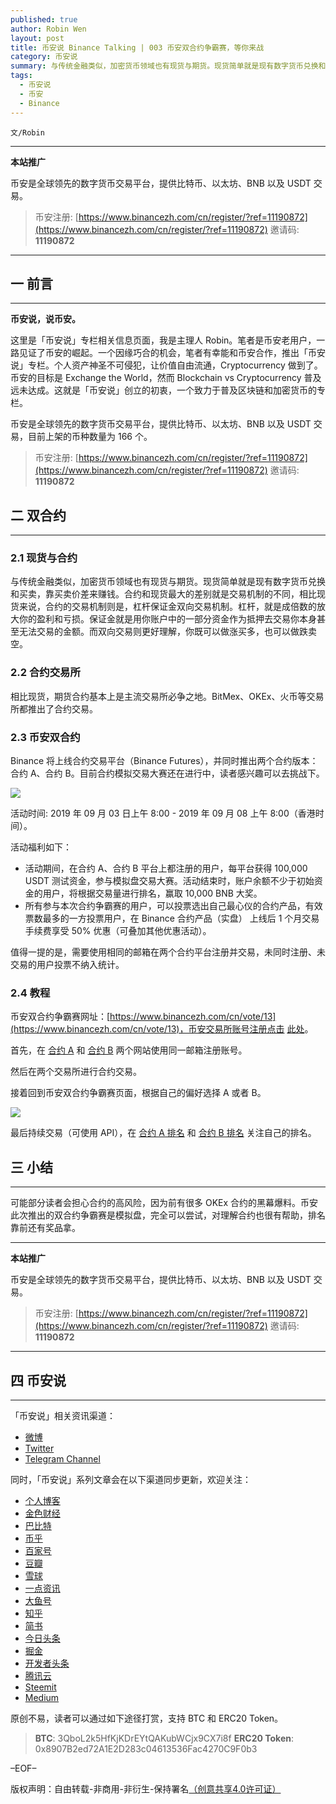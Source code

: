 ```yaml
---
published: true
author: Robin Wen
layout: post
title: 币安说 Binance Talking | 003 币安双合约争霸赛，等你来战
category: 币安说
summary: 与传统金融类似，加密货币领域也有现货与期货。现货简单就是现有数字货币兑换和买卖，靠买卖价差来赚钱。合约和现货最大的差别就是交易机制的不同，相比现货来说，合约的交易机制则是，杠杆保证金双向交易机制。杠杆，就是成倍数的放大你的盈利和亏损。保证金就是用你账户中的一部分资金作为抵押去交易你本身甚至无法交易的金额。而双向交易则更好理解，你既可以做涨买多，也可以做跌卖空。可能部分读者会担心合约的高风险，因为前有很多 OKEx 合约的黑幕爆料。币安此次推出的双合约争霸赛是模拟盘，完全可以尝试，对理解合约也很有帮助，排名靠前还有奖品拿。
tags:
  - 币安说
  - 币安
  - Binance
---
```


`文/Robin`

***

**本站推广**

币安是全球领先的数字货币交易平台，提供比特币、以太坊、BNB 以及 USDT 交易。

> 币安注册: [https://www.binancezh.com/cn/register/?ref=11190872](https://www.binancezh.com/cn/register/?ref=11190872)
> 邀请码: **11190872**

***

## 一 前言
***

**币安说，说币安。**

这里是「币安说」专栏相关信息页面，我是主理人 Robin。笔者是币安老用户，一路见证了币安的崛起。一个因缘巧合的机会，笔者有幸能和币安合作，推出「币安说」专栏。个人资产神圣不可侵犯，让价值自由流通，Cryptocurrency 做到了。币安的目标是 Exchange the World，然而 Blockchain vs Cryptocurrency 普及远未达成。这就是「币安说」创立的初衷，一个致力于普及区块链和加密货币的专栏。

币安是全球领先的数字货币交易平台，提供比特币、以太坊、BNB 以及 USDT 交易，目前上架的币种数量为 166 个。

> 币安注册: [https://www.binancezh.com/cn/register/?ref=11190872](https://www.binancezh.com/cn/register/?ref=11190872)
> 邀请码: **11190872**

## 二 双合约
***

### 2.1 现货与合约

与传统金融类似，加密货币领域也有现货与期货。现货简单就是现有数字货币兑换和买卖，靠买卖价差来赚钱。合约和现货最大的差别就是交易机制的不同，相比现货来说，合约的交易机制则是，杠杆保证金双向交易机制。杠杆，就是成倍数的放大你的盈利和亏损。保证金就是用你账户中的一部分资金作为抵押去交易你本身甚至无法交易的金额。而双向交易则更好理解，你既可以做涨买多，也可以做跌卖空。

### 2.2 合约交易所

相比现货，期货合约基本上是主流交易所必争之地。BitMex、OKEx、火币等交易所都推出了合约交易。

### 2.3 币安双合约

Binance 将上线合约交易平台（Binance Futures），并同时推出两个合约版本：合约 A、合约 B。目前合约模拟交易大赛还在进行中，读者感兴趣可以去挑战下。

![](https://cdn.dbarobin.com/binance/003/003-binance-contract-banner.png)

活动时间: 2019 年 09 月 03 日上午 8:00 - 2019 年 09 月 08 上午 8:00（香港时间）。

活动福利如下：

* 活动期间，在合约 A、合约 B 平台上都注册的用户，每平台获得 100,000 USDT 测试资金，参与模拟盘交易大赛。活动结束时，账户余额不少于初始资金的用户，将根据交易量进行排名，赢取 10,000 BNB 大奖。
* 所有参与本次合约争霸赛的用户，可以投票选出自己最心仪的合约产品，有效票数最多的一方投票用户，在 Binance 合约产品（实盘） 上线后 1 个月交易手续费享受 50% 优惠（可叠加其他优惠活动）。

值得一提的是，需要使用相同的邮箱在两个合约平台注册并交易，未同时注册、未交易的用户投票不纳入统计。

### 2.4 教程

币安双合约争霸赛网址：[https://www.binancezh.com/cn/vote/13](https://www.binancezh.com/cn/vote/13)，币安交易所账号注册点击 [此处](https://www.binancezh.com/cn/register/?ref=11190872)。

首先，在 [合约 A](https://testnet.binancefuture.com/cn/futures/BTCUSDT) 和 [合约 B](https://testnet.jexzh.com) 两个网站使用同一邮箱注册账号。

然后在两个交易所进行合约交易。

接着回到币安双合约争霸赛页面，根据自己的偏好选择 A 或者 B。

![](https://cdn.dbarobin.com/binance/003/003-binance-contract-01.png)

最后持续交易（可使用 API），在 [合约 A 排名](https://testnet.binancefuture.com/en/activity) 和 [合约 B 排名](https://testnet.jex.com/cn/futures_market_1) 关注自己的排名。

## 三 小结
***

可能部分读者会担心合约的高风险，因为前有很多 OKEx 合约的黑幕爆料。币安此次推出的双合约争霸赛是模拟盘，完全可以尝试，对理解合约也很有帮助，排名靠前还有奖品拿。

***

**本站推广**

币安是全球领先的数字货币交易平台，提供比特币、以太坊、BNB 以及 USDT 交易。

> 币安注册: [https://www.binancezh.com/cn/register/?ref=11190872](https://www.binancezh.com/cn/register/?ref=11190872)
> 邀请码: **11190872**

***

## 四 币安说
***

「币安说」相关资讯渠道：

* [微博](https://weibo.com/rwio)
* [Twitter](https://twitter.com/vrwio)
* [Telegram Channel](https://t.me/BinanceTalking)

同时，「币安说」系列文章会在以下渠道同步更新，欢迎关注：

* [个人博客](https://dbarobin.com)
* [金色财经](https://www.jinse.com/member/29374)
* [巴比特](https://www.8btc.com/user/199009)
* [币乎](https://bihu.com/people/22207)
* [百家号](http://baijiahao.baidu.com/u?app_id=1642481132762660)
* [豆瓣](https://www.douban.com/people/robinwan/notes)
* [雪球](https://xueqiu.com/u/binance)
* [一点资讯](https://www.yidianzixun.com)
* [大鱼号](https://mp.dayu.com)
* [知乎](https://www.zhihu.com/people/wentasy)
* [简书](https://www.jianshu.com/c/65dfa1ee8b6a)
* [今日头条](https://www.toutiao.com/c/user/101084147997/)
* [掘金](https://juejin.im/user/5673ccae60b2260ee435f89a/posts)
* [开发者头条](https://toutiao.io/subjects/15354)
* [腾讯云](https://cloud.tencent.com/developer/column/2082)
* [Steemit](https://steemit.com/@robinwen)
* [Medium](https://medium.com/@robinwan)

原创不易，读者可以通过如下途径打赏，支持 BTC 和 ERC20 Token。

> **BTC**: 3QboL2k5HfKjKDrEYtQAKubWCjx9CX7i8f
> **ERC20 Token**: 0x8907B2ed72A1E2D283c04613536Fac4270C9F0b3

–EOF–

版权声明：自由转载-非商用-非衍生-保持署名<a href="http://creativecommons.org/licenses/by-nc-nd/4.0/deed.zh" target="_blank">（创意共享4.0许可证）</a>